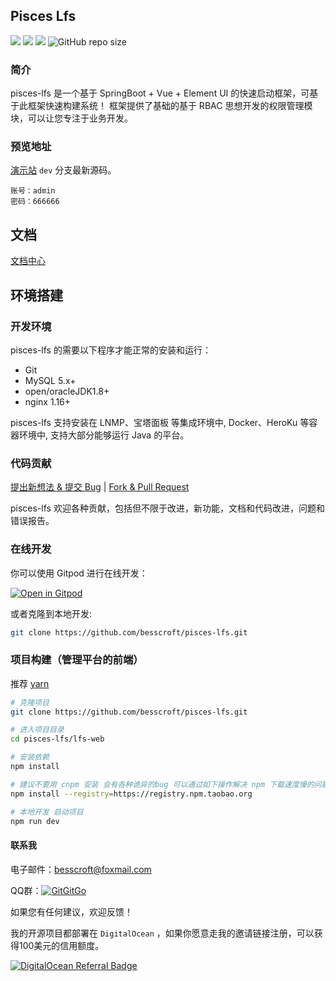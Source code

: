 ## Pisces Lfs

[![](https://img.shields.io/badge/%E5%BC%80%E5%8F%91%E8%BF%9B%E5%BA%A6-%E5%BC%80%E5%8F%91%E4%B8%AD-brightgreen?style=flat-square)]() [![](https://img.shields.io/badge/license-MIT-green?style=flat-square)](https://github.com/besscroft/pisces-lfs/blob/master/LICENSE) [![](https://img.shields.io/badge/release-v0.0.2-orange?style=flat-square)]() ![GitHub repo size](https://img.shields.io/github/repo-size/besscroft/pisces-lfs?style=flat-square&color=328657)

### 简介

pisces-lfs 是一个基于 SpringBoot + Vue + Element UI 的快速启动框架，可基于此框架快速构建系统！
框架提供了基础的基于 RBAC 思想开发的权限管理模块，可以让您专注于业务开发。

### 预览地址

[演示站](https://lfs.besscroft.com/) `dev` 分支最新源码。

```
账号：admin
密码：666666
```

## 文档

[文档中心](https://developer.besscroft.com/lfs/)

## 环境搭建

### 开发环境

pisces-lfs 的需要以下程序才能正常的安装和运行：

- Git
- MySQL 5.x+
- open/oracleJDK1.8+
- nginx 1.16+

pisces-lfs 支持安装在 LNMP、宝塔面板 等集成环境中, Docker、HeroKu 等容器环境中, 支持大部分能够运行 Java 的平台。

### 代码贡献

[提出新想法 & 提交 Bug](https://github.com/besscroft/pisces-lfs/issues/new) | [Fork & Pull Request](https://github.com/besscroft/pisces-lfs/fork)

pisces-lfs 欢迎各种贡献，包括但不限于改进，新功能，文档和代码改进，问题和错误报告。

### 在线开发

你可以使用 Gitpod 进行在线开发：

<p><a href="https://gitpod.io/#https://github.com/besscroft/pisces-lfs" rel="nofollow"><img src="https://camo.githubusercontent.com/1eb1ddfea6092593649f0117f7262ffa8fbd3017/68747470733a2f2f676974706f642e696f2f627574746f6e2f6f70656e2d696e2d676974706f642e737667" alt="Open in Gitpod" data-canonical-src="https://gitpod.io/button/open-in-gitpod.svg" style="max-width:100%;"></a></p>

或者克隆到本地开发:

```bash
git clone https://github.com/besscroft/pisces-lfs.git
```
### 项目构建（管理平台的前端）

推荐 [yarn](https://github.com/yarnpkg/yarn)

```bash
# 克隆项目
git clone https://github.com/besscroft/pisces-lfs.git

# 进入项目目录
cd pisces-lfs/lfs-web

# 安装依赖
npm install

# 建议不要用 cnpm 安装 会有各种诡异的bug 可以通过如下操作解决 npm 下载速度慢的问题
npm install --registry=https://registry.npm.taobao.org

# 本地开发 启动项目
npm run dev
```

#### 联系我

电子邮件：besscroft@foxmail.com

QQ群：<a target="_blank" href="https://qm.qq.com/cgi-bin/qm/qr?k=QGRHYDL2XE46mQMgl54WtIUl5pSuHVKP&jump_from=webapi"><img border="0" src="http://pub.idqqimg.com/wpa/images/group.png" alt="GitGitGo" title="GitGitGo"></a>

如果您有任何建议，欢迎反馈！

我的开源项目都部署在 `DigitalOcean` ，如果你愿意走我的邀请链接注册，可以获得100美元的信用额度。

<a href="https://www.digitalocean.com/?refcode=6841be7284cc&utm_campaign=Referral_Invite&utm_medium=Referral_Program&utm_source=badge"><img src="https://web-platforms.sfo2.cdn.digitaloceanspaces.com/WWW/Badge%201.svg" alt="DigitalOcean Referral Badge" /></a>
